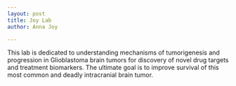 ```yaml
---
layout: post
title: Joy Lab
author: Anna Joy

---
```


This lab is dedicated to understanding mechanisms of tumorigenesis and progression in
Glioblastoma brain tumors for discovery of novel drug targets and treatment biomarkers. The ultimate
goal is to improve survival of this most common and deadly intracranial brain tumor.
